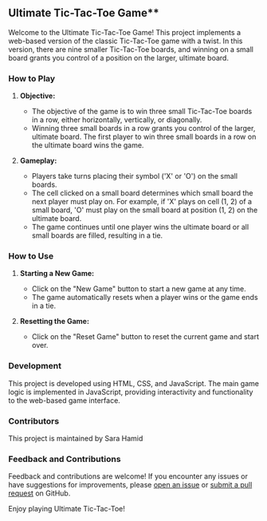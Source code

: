 

## Ultimate Tic-Tac-Toe Game**

Welcome to the Ultimate Tic-Tac-Toe Game! This project implements a web-based version of the classic Tic-Tac-Toe game with a twist. In this version, there are nine smaller Tic-Tac-Toe boards, and winning on a small board grants you control of a position on the larger, ultimate board.

### How to Play

1. **Objective:**
   - The objective of the game is to win three small Tic-Tac-Toe boards in a row, either horizontally, vertically, or diagonally.
   - Winning three small boards in a row grants you control of the larger, ultimate board. The first player to win three small boards in a row on the ultimate board wins the game.

2. **Gameplay:**
   - Players take turns placing their symbol ('X' or 'O') on the small boards.
   - The cell clicked on a small board determines which small board the next player must play on. For example, if 'X' plays on cell (1, 2) of a small board, 'O' must play on the small board at position (1, 2) on the ultimate board.
   - The game continues until one player wins the ultimate board or all small boards are filled, resulting in a tie.

### How to Use

1. **Starting a New Game:**
   - Click on the "New Game" button to start a new game at any time.
   - The game automatically resets when a player wins or the game ends in a tie.

2. **Resetting the Game:**
   - Click on the "Reset Game" button to reset the current game and start over.

### Development

This project is developed using HTML, CSS, and JavaScript. The main game logic is implemented in JavaScript, providing interactivity and functionality to the web-based game interface.

### Contributors

This project is maintained by Sara Hamid

### Feedback and Contributions

Feedback and contributions are welcome! If you encounter any issues or have suggestions for improvements, please [open an issue](https://github.com/yourusername/UltimateTicTacToe/issues) or [submit a pull request](https://github.com/yourusername/UltimateTicTacToe/pulls) on GitHub.

Enjoy playing Ultimate Tic-Tac-Toe!

